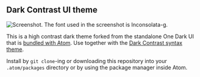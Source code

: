 ## Dark Contrast UI theme

![Screenshot. The font used in the screenshot is [Inconsolata-g](http://www.fantascienza.net/leonardo/ar/inconsolatag/inconsolata-g_font.zip).](https://cloud.githubusercontent.com/assets/839577/20062956/cec32efc-a505-11e6-9187-c85da1d7c8bb.png)

This is a high contrast dark theme forked from the standalone One Dark UI that is [bundled with Atom](https://github.com/atom/atom/tree/master/packages/one-dark-ui).
Use together with the [Dark Contrast syntax theme](https://github.com/KonradHoeffner/dark-contrast-syntax).

Install by `git clone`-ing or downloading this repository into your `.atom/packages` directory or by using the package manager inside Atom.

